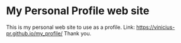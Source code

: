 # My Personal Profile web site

This is my personal web site to use as a profile.
Link: https://vinicius-pr.github.io/my_profile/
Thank you.
